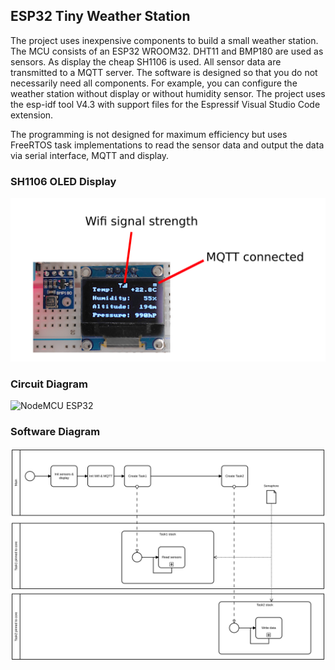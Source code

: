 ## ESP32 Tiny Weather Station

The project uses inexpensive components to build a small weather station. The MCU consists of an ESP32 WROOM32. DHT11 and BMP180 are used as sensors. As display the cheap SH1106 is used. All sensor data are transmitted to a MQTT server.
The software is designed so that you do not necessarily need all components.
For example, you can configure the weather station without display or without humidity sensor.
The project uses the esp-idf tool V4.3 with support files for the Espressif Visual Studio Code extension.

The programming is not designed for maximum efficiency but uses FreeRTOS task implementations to read the sensor data and output the data via serial interface, MQTT and display.

### SH1106 OLED Display

![Display](./docs/weatherstation_display.png "Title")

### Circuit Diagram
![NodeMCU ESP32](./docs/tinyweatherstation.svg "Title")

### Software Diagram
![Software](./docs/weatherstation.svg "Title")

